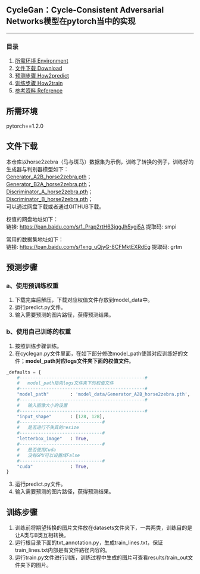 ## CycleGan：Cycle-Consistent Adversarial Networks模型在pytorch当中的实现
---

### 目录
1. [所需环境 Environment](#所需环境)
3. [文件下载 Download](#文件下载)
4. [预测步骤 How2predict](#预测步骤)
5. [训练步骤 How2train](#训练步骤)
6. [参考资料 Reference](#Reference)

## 所需环境
pytorch==1.2.0    

## 文件下载
本仓库以horse2zebra（马与斑马）数据集为示例，训练了转换的例子，训练好的生成器与判别器模型如下：   
[Generator_A2B_horse2zebra.pth](https://github.com/bubbliiiing/cyclegan-pytorch/releases/download/v1.0/Generator_A2B_horse2zebra.pth)；   
[Generator_B2A_horse2zebra.pth](https://github.com/bubbliiiing/cyclegan-pytorch/releases/download/v1.0/Generator_B2A_horse2zebra.pth)；   
[Discriminator_A_horse2zebra.pth](https://github.com/bubbliiiing/cyclegan-pytorch/releases/download/v1.0/Discriminator_A_horse2zebra.pth)；   
[Discriminator_B_horse2zebra.pth](https://github.com/bubbliiiing/cyclegan-pytorch/releases/download/v1.0/Discriminator_B_horse2zebra.pth)；   
可以通过网盘下载或者通过GITHUB下载。   

权值的网盘地址如下：    
链接: https://pan.baidu.com/s/1_Prap2rtH63jggJh5ygj5A 提取码: smpi   

常用的数据集地址如下：  
链接: https://pan.baidu.com/s/1xng_uQjyG-8CFMktEXRdEg 提取码: grtm 

## 预测步骤
### a、使用预训练权重
1. 下载完库后解压，下载对应权值文件存放到model_data中。
2. 运行predict.py文件。
3. 输入需要预测的图片路径，获得预测结果。
### b、使用自己训练的权重 
1. 按照训练步骤训练。    
2. 在cyclegan.py文件里面，在如下部分修改model_path使其对应训练好的文件；**model_path对应logs文件夹下面的权值文件**。    
```python
_defaults = {
    #-----------------------------------------------#
    #   model_path指向logs文件夹下的权值文件
    #-----------------------------------------------#
    "model_path"        : 'model_data/Generator_A2B_horse2zebra.pth',
    #-----------------------------------------------#
    #   输入图像大小的设置
    #-----------------------------------------------#
    "input_shape"       : [128, 128],
    #-------------------------------#
    #   是否进行不失真的resize
    #-------------------------------#
    "letterbox_image"   : True,
    #-------------------------------#
    #   是否使用Cuda
    #   没有GPU可以设置成False
    #-------------------------------#
    "cuda"              : True,
}
```
3. 运行predict.py文件。
4. 输入需要预测的图片路径，获得预测结果。

## 训练步骤
1. 训练前将期望转换的图片文件放在datasets文件夹下，一共两类，训练目的是让A类与B类互相转换。
2. 运行根目录下面的txt_annotation.py，生成train_lines.txt，保证train_lines.txt内部是有文件路径内容的。  
3. 运行train.py文件进行训练，训练过程中生成的图片可查看results/train_out文件夹下的图片。  
